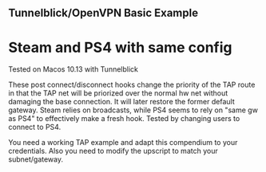 ## Tunnelblick/OpenVPN Basic Example
# Steam and PS4 with same config

Tested on Macos 10.13 with Tunnelblick

These post connect/disconnect hooks change the priority of the TAP route in that the TAP net will be priorized over the normal hw net without damaging the base connection. It will later restore the former default gateway.
Steam relies on broadcasts, while PS4 seems to rely on "same gw as PS4" to effectively make a fresh hook. Tested by changing users to connect to PS4.

You need a working TAP example and adapt this compendium to your credentials.
Also you need to modify the upscript to match your subnet/gateway.
